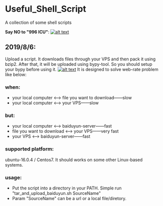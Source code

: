 # Useful_Shell_Script
A collection of some shell scripts 

**Say NO to "996 ICU"**:
[![alt text](https://img.shields.io/badge/link-996.icu-red.svg "996.icu")](https://996.icu)

## 2019/8/6:
Upload a script. It downloads files through your VPS and then pack it using bzip2.
After that, it will be uploaded using bypy-tool.
So you should setup your bypy before using it. [![alt text](https://img.shields.io/pypi/v/bypy.svg "PyPi Version")](https://pypi.python.org/pypi/bypy) 
It is designed to solve web-rate problem like below:
### when:
  * your local computer <--> file you want to download——slow
  * your local computer <--> your VPS——slow

### but:
  * your local computer <--> baiduyun-server——fast
  * file you want to download <--> your VPS——very fast
  * your VPS <--> baiduyun-server——fast

### supported platform:
ubuntu-16.0.4 / Centos7. It should works on some other Linux-based systems.
### usage:
  * Put the script into a directory in your PATH. Simple run "tar_and_upload_baiduyun.sh SourceName"
  * Param "SourceName" can be a url or a local file/diretory.
